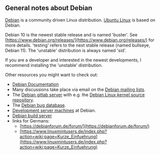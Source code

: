 General notes about Debian
--------------------------

[Debian](https://www.debian.org/) is a community driven Linux distribution.
[Ubuntu Linux](https://ubuntu.com/) is based on Debian.

Debian 10 is the newest stable release and is named 'buster'.
See [https://www.debian.org/releases/](https://www.debian.org/releases/) for more details.
'testing' refers to the next stable release (named bullseye, Debian 11).
The 'unstable' distribution is always named 'sid'.

If you are a developer and interested in the newest developments, I recommend
installing the 'unstable' distribution.

Other resources you might want to check out:

- [Debian Documentation](https://www.debian.org/doc/)
- Many discussions take place via email on the [Debian mailing lists](https://lists.debian.org/).
- The [Debian gitlab server](https://salsa.debian.org/) with e.g.
  the [Debian Linux kernel source repository](https://salsa.debian.org/kernel-team/linux/commits/master).
- The [Debian bug database](https://www.debian.org/Bugs/).
- [Development server machines](https://db.debian.org/machines.cgi) at Debian.
- [Debian build server](https://buildd.debian.org/status/)
- links for Germans:
  - [https://debianforum.de/forum/](https://debianforum.de/forum/)
  - [https://www.linuxmintusers.de/index.php?action=wiki;page=Kurze_Einfuehrung](https://www.linuxmintusers.de/index.php?action=wiki;page=Kurze_Einfuehrung)

